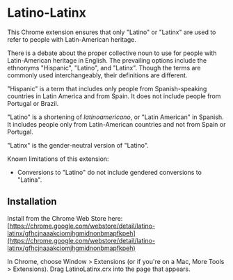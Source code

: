Latino-Latinx
=============
This Chrome extension ensures that only "Latino" or "Latinx" are used to refer to people with Latin-American heritage. 

There is a debate about the proper collective noun to use for people with Latin-American heritage in English. The prevailing options include the ethnonyms "Hispanic", "Latino", and "Latinx". Though the terms are commonly used interchangeably, their definitions are different.  

"Hispanic" is a term that includes only people from Spanish-speaking countries in Latin America and from Spain. It does not include people from Portugal or Brazil. 

"Latino" is a shortening of *latinoamericano*, or "Latin American" in Spanish. It includes people only from Latin-American countries and not from Spain or Portugal.

"Latinx" is the gender-neutral version of "Latino".

Known limitations of this extension:
- Conversions to "Latino" do not include gendered conversions to "Latina".

Installation
------------
Install from the Chrome Web Store here: [https://chrome.google.com/webstore/detail/latino-latinx/gfhcjnaaakciomjhgmidnonbmapfkpeh](https://chrome.google.com/webstore/detail/latino-latinx/gfhcjnaaakciomjhgmidnonbmapfkpeh)

In Chrome, choose Window > Extensions (or if you're on a Mac, More Tools > Extensions).  Drag LatinoLatinx.crx into the page that appears.
